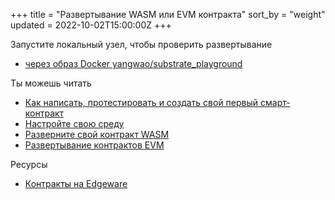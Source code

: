 +++
title = "Развертывание WASM или EVM контракта"
sort_by = "weight"
updated = 2022-10-02T15:00:00Z
+++

Запустите локальный узел, чтобы проверить развертывание

- [через образ Docker yangwao/substrate_playground](https://github.com/yangwao/substrate_playground)

Ты можешь читать

- [Как написать, протестировать и создать свой первый смарт-контракт](https://medium.com/commonwealth-labs/write-test-and-build-your-first-smart-contract-with-ink-language-f5682cf1ded )
- [Настройте свою среду](https://contracts.edgewa.re/#/0/setup)
- [Разверните свой контракт WASM](https://contracts.edgewa.re/#/0/deploying-your-contract)
- [Развертывание контрактов EVM](https://contracts.edgewa.re/#/4/introduction)

Ресурсы

- [Контракты на Edgeware](https://contracts.edgewa.re/)
